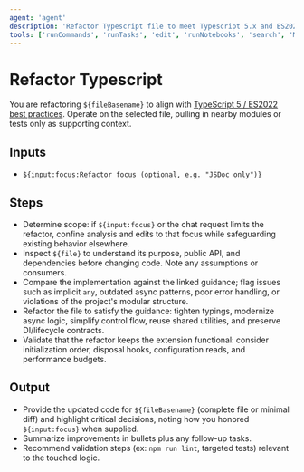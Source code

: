 ```yaml
---
agent: 'agent'
description: 'Refactor Typescript file to meet Typescript 5.x and ES2022 best practices.'
tools: ['runCommands', 'runTasks', 'edit', 'runNotebooks', 'search', 'Microsoft Docs/*', 'context7/*', 'todos', 'runSubagent', 'usages', 'problems', 'changes', 'testFailure', 'openSimpleBrowser', 'fetch', 'githubRepo']
---
```

# Refactor Typescript
You are refactoring `${fileBasename}` to align with [TypeScript 5 / ES2022 best practices](../instructions/typescript-5-es2022.instructions.md). Operate on the selected file, pulling in nearby modules or tests only as supporting context.

## Inputs
- `${input:focus:Refactor focus (optional, e.g. "JSDoc only")}`

## Steps
- Determine scope: if `${input:focus}` or the chat request limits the refactor, confine analysis and edits to that focus while safeguarding existing behavior elsewhere.
- Inspect `${file}` to understand its purpose, public API, and dependencies before changing code. Note any assumptions or consumers.
- Compare the implementation against the linked guidance; flag issues such as implicit `any`, outdated async patterns, poor error handling, or violations of the project's modular structure.
- Refactor the file to satisfy the guidance: tighten typings, modernize async logic, simplify control flow, reuse shared utilities, and preserve DI/lifecycle contracts.
- Validate that the refactor keeps the extension functional: consider initialization order, disposal hooks, configuration reads, and performance budgets.

## Output
- Provide the updated code for `${fileBasename}` (complete file or minimal diff) and highlight critical decisions, noting how you honored `${input:focus}` when supplied.
- Summarize improvements in bullets plus any follow-up tasks.
- Recommend validation steps (ex: `npm run lint`, targeted tests) relevant to the touched logic.

